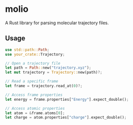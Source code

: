 # molio

A Rust library for parsing molecular trajectory files.

## Usage

```rust
use std::path::Path;
use your_crate::Trajectory;

// Open a trajectory file
let path = Path::new("trajectory.xyz");
let mut trajectory = Trajectory::new(path)?;

// Read a specific frame
let frame = trajectory.read_at(0)?;

// Access frame properties
let energy = frame.properties["Energy"].expect_double();

// Access atomic properties
let atom = &frame.atoms[0];
let charge = atom.properties["charge"].expect_double();
```